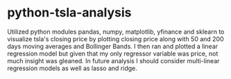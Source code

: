 # python-tsla-analysis

Utilized python modules pandas, numpy, matplotlib, yfinance and sklearn to visualize tsla's closing price by plotting 
closing price along with 50 and 200 days moving averages and Bollinger Bands. I then ran and plotted a linear regression model but given that my only regressor
variable was price, not much insight was gleaned. In future analysis I should consider multi-linear regression models as well as lasso and ridge. 
